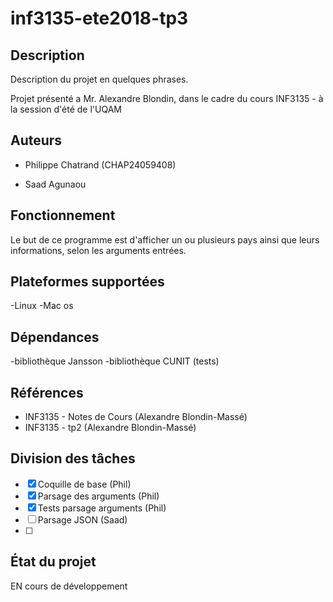 # inf3135-ete2018-tp3


## Description

Description du projet en quelques phrases.

Projet présenté a Mr. Alexandre Blondin, dans le cadre du cours INF3135 - à la session
d'été de l'UQAM

## Auteurs

- Philippe Chatrand (CHAP24059408)

- Saad Agunaou


## Fonctionnement

Le but de ce programme est d'afficher un ou plusieurs pays ainsi que leurs informations, selon les arguments entrées.



## Plateformes supportées

-Linux
-Mac os


## Dépendances

-bibliothèque Jansson
-bibliothèque CUNIT (tests)

## Références

- INF3135 - Notes de Cours (Alexandre Blondin-Massé)
- INF3135 - tp2 (Alexandre Blondin-Massé)

## Division des tâches


- [x] Coquille de base (Phil)
- [x] Parsage des arguments (Phil)
- [x] Tests parsage arguments (Phil) 
- [ ] Parsage JSON (Saad)
- [ ] 

 

## État du projet

EN cours de développement


